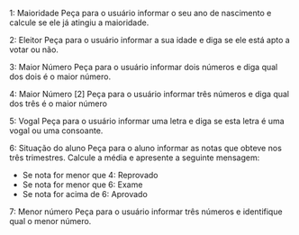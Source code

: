 1: Maioridade
Peça para o usuário informar o seu ano de nascimento e calcule se ele já atingiu a maioridade.

2: Eleitor
Peça para o usuário informar a sua idade e diga se ele está apto a votar ou não.

3: Maior Número
Peça para o usuário informar dois números e diga qual dos dois é o maior número.

4: Maior Número [2]
Peça para o usuário informar três números e diga qual dos três é o maior número

5: Vogal
Peça para o usuário informar uma letra e diga se esta letra é uma vogal ou uma consoante.


6: Situação do aluno
Peça para o aluno informar as notas que obteve nos três trimestres. Calcule a média e apresente a seguinte mensagem:
- Se nota for menor que 4: Reprovado
- Se nota for menor que 6: Exame
- Se nota for acima de 6: Aprovado

7: Menor número
Peça para o usuário informar três números e identifique qual o menor número.